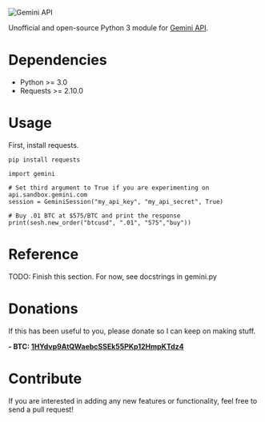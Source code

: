 ![Gemini API](https://winklevosscapital.com/wp-content/uploads/2015/01/gemini-logo-2.png)

Unofficial and open-source Python 3 module for [Gemini API](https://docs.gemini.com/).

Dependencies
========
- Python >= 3.0
- Requests >= 2.10.0

Usage
========
    
First, install requests.
```
pip install requests
```


```
import gemini

# Set third argument to True if you are experimenting on api.sandbox.gemini.com
session = GeminiSession("my_api_key", "my_api_secret", True)

# Buy .01 BTC at $575/BTC and print the response
print(sesh.new_order("btcusd", ".01", "575","buy"))
```

Reference
========

TODO: Finish this section. 
For now, see docstrings in gemini.py

Donations
========

If this has been useful to you, please donate so I can keep on making stuff.

**- BTC: [1HYdvp9AtQWaebcSSEk55PKp12HmpKTdz4](http://puu.sh/pihQ2/af88def653.png)**

Contribute
========

If you are interested in adding any new features or functionality, feel free to send a pull request!